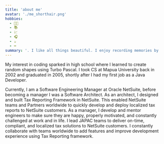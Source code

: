 ```yaml
---
title: 'about me'
avatar: './me_shorthair.png'
hobbies:
  - 👩‍👦
  - 📚
  - 💹
  - 🎧
  - ☕️
  - ⌨️
summary: '. I like all things beautiful. I enjoy recording memories by journalling. I love the smell of books, listening to lossless music, trading stock and crypto, building mech keybs, and making damn good coffee!'
---
```


My interest in coding sparked in high school where I learned to create random shapes using Turbo Pascal. I took CS at Mapua University back in 2002 and graduated in 2005, shortly after I had my first job as a Java Developer. 

Currently, I am a Software Engineering Manager at Oracle NetSuite, before becoming a manager I was a Software Architect. As an architect, I designed and built Tax Reporting Framework in NetSuite. This enabled NetSuite teams and Partners worldwide to quickly develop and deploy localized tax reports to NetSuite customers. As a manager, I develop and mentor engineers to make sure they are happy, properly motivated, and constantly challenged at work and in life. I lead JAPAC teams to deliver on-time, compliant, and localized tax solutions to NetSuite customers. I constantly collaborate with teams worldwide to add features and improve development experience using Tax Reporting framework.
 

